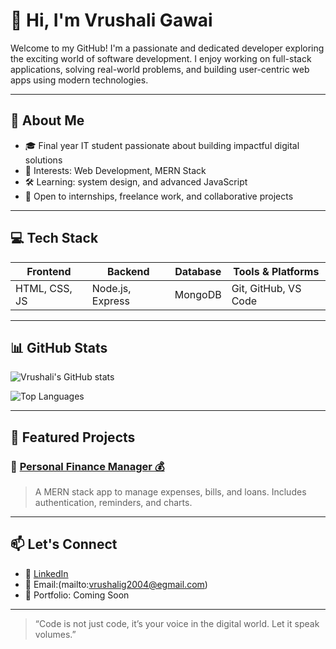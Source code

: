 # 👋 Hi, I'm Vrushali Gawai

Welcome to my GitHub! I'm a passionate and dedicated developer exploring the exciting world of software development. I enjoy working on full-stack applications, solving real-world problems, and building user-centric web apps using modern technologies.

---

## 💼 About Me

- 🎓 Final year IT student passionate about building impactful digital solutions  
- 🧠 Interests: Web Development, MERN Stack
- 🛠️ Learning: system design, and advanced JavaScript  
- 🤝 Open to internships, freelance work, and collaborative projects

---

## 💻 Tech Stack

| Frontend        | Backend        | Database       | Tools & Platforms     |
|-----------------|----------------|----------------|------------------------|
| HTML, CSS, JS   | Node.js, Express| MongoDB        | Git, GitHub, VS Code  |


---

## 📊 GitHub Stats

![Vrushali's GitHub stats](https://github-readme-stats.vercel.app/api?username=vrushaligawai&show_icons=true&theme=tokyonight)

![Top Languages](https://github-readme-stats.vercel.app/api/top-langs/?username=vrushaligawai&layout=compact&theme=tokyonight)

---

## 🌟 Featured Projects

### 🔹 [Personal Finance Manager 💰](https://github.com/vrushaligawai/personal-finance-manager)
> A MERN stack app to manage expenses, bills, and loans. Includes authentication, reminders, and charts.


---

## 📫 Let's Connect

- 💼 [LinkedIn](www.linkedin.com/in/vrushali-gawai01)
- 📧 Email:(mailto:vrushalig2004@egmail.com)
- 💬 Portfolio: Coming Soon

---

> “Code is not just code, it’s your voice in the digital world. Let it speak volumes.”

